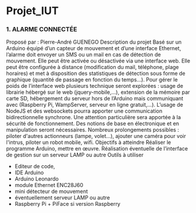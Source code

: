 # Projet_IUT

### 1. ALARME CONNECTÉE
Proposé par : Pierre-André GUENEGO
Description du projet
Basé sur un Arduino équipé d’un capteur de mouvement et d’une interface Ethernet,
l’alarme doit envoyer un SMS ou un mail en cas de détection de mouvement. Elle peut être
activée ou désactivée via une interface web. Elle peut être configurée à distance
(modification du mail, téléphone, plage horaires) et met à disposition des statistiques de
détection sous forme de graphique (quantité de passage en fonction du temps...). Pour
gérer le poids de l’interface web plusieurs technique seront explorées : usage de librairie
hébergé sur le web (jquery-mobile,...), extension de la mémoire par carte SD, hébergement
du serveur hors de l’Arduino mais communiquant avec (Raspberry Pi, WampServer, serveur
en ligne gratuit,...). L’usage de NodeJS et des websockets pourra apporter une
communication bidirectionnelle synchrone. Une attention particulière sera apportée à la
sécurité de fonctionnement. Des notions de base en électronique et en manipulation seront
nécessaires.
Nombreux prolongements possibles : piloter d'autres actionneurs (lampe, volet...), ajouter
une caméra pour voir l'intrus, piloter un robot mobile, wifi.
Objectifs à atteindre
Réaliser le programme Arduino, mettre en œuvre.
Réalisation éventuelle de l’interface de gestion sur un serveur LAMP ou autre
Outils à utiliser
* Editeur de code,
* IDE Arduino
* Arduino Leonardo
* module Ethernet ENC28J60
* mini détecteur de mouvement
* éventuellement serveur LAMP ou autre
* Raspberry Pi + PiFace si version Raspberry
